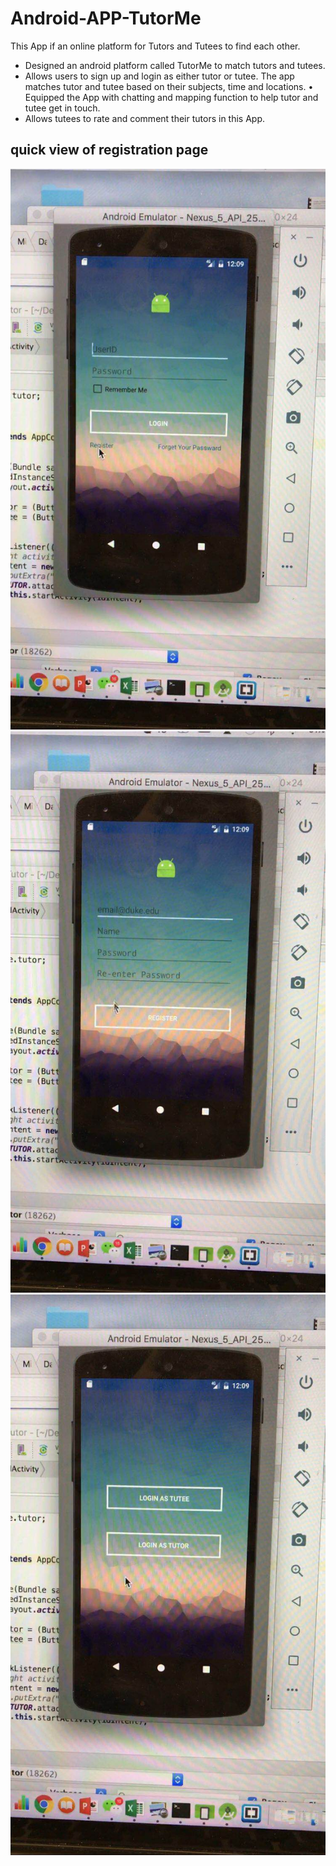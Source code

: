 # Android-APP-TutorMe

This App if an online platform for Tutors and Tutees to find each other.

* Designed an android platform called TutorMe to match tutors and tutees.
* Allows users to sign up and login as either tutor or tutee. The app matches tutor and tutee based on their subjects, time and locations. • Equipped the App with chatting and mapping function to help tutor and tutee get in touch.
* Allows tutees to rate and comment their tutors in this App.

## quick view of registration page
![alt text](img1.jpeg)
![alt text](img2.jpeg)
![alt text](img3.jpeg)
